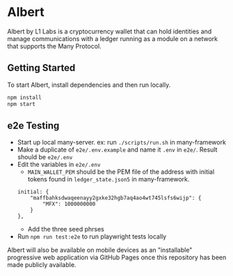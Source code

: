 # Albert

Albert by L1 Labs is a cryptocurrency wallet that can hold identities and manage
communications with a ledger running as a module on a network that supports the
Many Protocol.

## Getting Started

To start Albert, install dependencies and then run locally.

```sh
npm install
npm start
```

## e2e Testing

- Start up local many-server. ex: run `./scripts/run.sh` in many-framework
- Make a duplicate of `e2e/.env.example` and name it `.env` in `e2e/`. Result
  should be `e2e/.env`
- Edit the variables in `e2e/.env`
  - `MAIN_WALLET_PEM` should be the PEM file of the address with initial tokens
    found in `ledger_state.json5` in many-framework.
  ```
  initial: {
      "maffbahksdwaqeenayy2gxke32hgb7aq4ao4wt745lsfs6wijp": {
          "MFX": 1000000000
      }
  },
  ```
  - Add the three seed phrses
- Run `npm run test:e2e` to run playwright tests locally

Albert will also be available on mobile devices as an "installable" progressive
web application via GitHub Pages once this repository has been made publicly
available.
